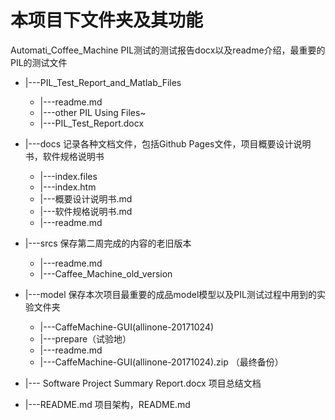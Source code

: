 # 本项目下文件夹及其功能

Automati_Coffee_Machine PIL测试的测试报告docx以及readme介绍，最重要的PIL的测试文件
* |---PIL_Test_Report_and_Matlab_Files
	* |---readme.md
	* |---other PIL Using Files~
	* |---PIL_Test_Report.docx
* |---docs 记录各种文档文件，包括Github Pages文件，项目概要设计说明书，软件规格说明书
	* |---index.files
	* |---index.htm
	* |---概要设计说明书.md
	* |---软件规格说明书.md
	* |---readme.md

* |---srcs  保存第二周完成的内容的老旧版本
	* |---readme.md
	* |---Caffee_Machine_old_version

* |---model  保存本次项目最重要的成品model模型以及PIL测试过程中用到的实验文件夹
	* |---CaffeMachine-GUI(allinone-20171024) 
	* |---prepare（试验地）
	* |---readme.md
	* |---CaffeMachine-GUI(allinone-20171024).zip （最终备份）

* |--- Software Project Summary Report.docx 项目总结文档

* |---README.md 项目架构，README.md


